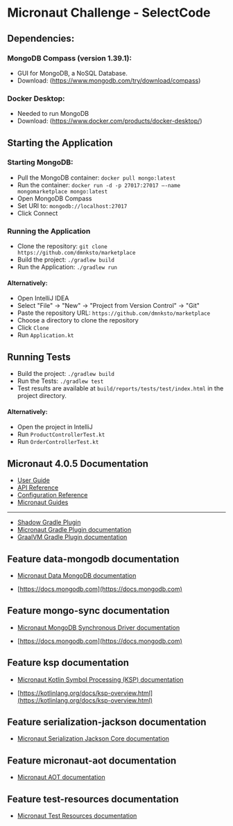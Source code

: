 # Micronaut Challenge - SelectCode

## Dependencies:
### MongoDB Compass (version 1.39.1):
- GUI for MongoDB, a NoSQL Database.
- Download: (https://www.mongodb.com/try/download/compass)

### Docker Desktop:
- Needed to run MongoDB
- Download: (https://www.docker.com/products/docker-desktop/)

## Starting the Application
### Starting MongoDB:
- Pull the MongoDB container: ``` docker pull mongo:latest ```
- Run the container: ``` docker run -d -p 27017:27017 –-name mongomarketplace mongo:latest ```
- Open MongoDB Compass
- Set URI to: ``` mongodb://localhost:27017 ```
- Click Connect
### Running the Application
- Clone the repository: ``` git clone https://github.com/dmnksto/marketplace ```
- Build the project: ``` ./gradlew build  ```
- Run the Application: ``` ./gradlew run ```
#### Alternatively:
- Open IntelliJ IDEA
- Select "File" -> "New" -> "Project from Version Control" -> "Git"
- Paste the repository URL: ``` https://github.com/dmnksto/marketplace ```
- Choose a directory to clone the repository
- Click ``` Clone ```
- Run ``` Application.kt ```

## Running Tests
- Build the project: ``` ./gradlew build  ```
- Run the Tests: ``` ./gradlew test ```
- Test results are available at ``` build/reports/tests/test/index.html ``` in the project directory.
#### Alternatively:
- Open the project in IntelliJ
- Run ``` ProductControllerTest.kt ```
- Run ``` OrderControllerTest.kt ```


## Micronaut 4.0.5 Documentation

- [User Guide](https://docs.micronaut.io/4.0.5/guide/index.html)
- [API Reference](https://docs.micronaut.io/4.0.5/api/index.html)
- [Configuration Reference](https://docs.micronaut.io/4.0.5/guide/configurationreference.html)
- [Micronaut Guides](https://guides.micronaut.io/index.html)
---

- [Shadow Gradle Plugin](https://plugins.gradle.org/plugin/com.github.johnrengelman.shadow)
- [Micronaut Gradle Plugin documentation](https://micronaut-projects.github.io/micronaut-gradle-plugin/latest/)
- [GraalVM Gradle Plugin documentation](https://graalvm.github.io/native-build-tools/latest/gradle-plugin.html)
## Feature data-mongodb documentation

- [Micronaut Data MongoDB documentation](https://micronaut-projects.github.io/micronaut-data/latest/guide/#mongo)

- [https://docs.mongodb.com](https://docs.mongodb.com)


## Feature mongo-sync documentation

- [Micronaut MongoDB Synchronous Driver documentation](https://micronaut-projects.github.io/micronaut-mongodb/latest/guide/index.html)

- [https://docs.mongodb.com](https://docs.mongodb.com)


## Feature ksp documentation

- [Micronaut Kotlin Symbol Processing (KSP) documentation](https://docs.micronaut.io/latest/guide/#kotlin)

- [https://kotlinlang.org/docs/ksp-overview.html](https://kotlinlang.org/docs/ksp-overview.html)


## Feature serialization-jackson documentation

- [Micronaut Serialization Jackson Core documentation](https://micronaut-projects.github.io/micronaut-serialization/latest/guide/)


## Feature micronaut-aot documentation

- [Micronaut AOT documentation](https://micronaut-projects.github.io/micronaut-aot/latest/guide/)


## Feature test-resources documentation

- [Micronaut Test Resources documentation](https://micronaut-projects.github.io/micronaut-test-resources/latest/guide/)


